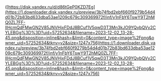 ([https://disk.yandex.ru/d/d86tGeP0KZD7Eg](https://1.downloader.disk.yandex.ru/preview/3b74fbd2ebf660f9279b54d4d01b72b83bd633dba53ae1209c679c309369972f/inf/y1nFbY6TswY9T2hMQ0ZL7FF-lIHcmQdFMwGN2V85JNVHjxFDdJ8BCuf1V5qwD3T3Mn3kJO9YQybQVy2CYLEBGg%3D%3D?uid=57252634&filename=2023-12-02_13-28-45.png&disposition=inline&hash=&limit=0&content_type=image%2Fpng&owner_uid=57252634&tknv=v2&size=1247x756)https://1.downloader.disk.yandex.ru/preview/3b74fbd2ebf660f9279b54d4d01b72b83bd633dba53ae1209c679c309369972f/inf/y1nFbY6TswY9T2hMQ0ZL7FF-lIHcmQdFMwGN2V85JNVHjxFDdJ8BCuf1V5qwD3T3Mn3kJO9YQybQVy2CYLEBGg%3D%3D?uid=57252634&filename=2023-12-02_13-28-45.png&disposition=inline&hash=&limit=0&content_type=image%2Fpng&owner_uid=57252634&tknv=v2&size=1247x756)

